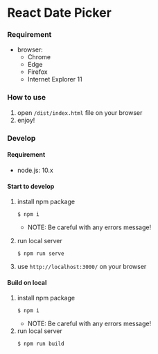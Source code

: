 # React Date Picker

### Requirement

- browser:
  - Chrome
  - Edge
  - Firefox
  - Internet Explorer 11

### How to use

1. open `/dist/index.html` file on your browser
2. enjoy!

### Develop

#### Requirement

- node.js: 10.x

#### Start to develop

1. install npm package

   ```
   $ npm i
   ```

   - NOTE: Be careful with any errors message!

2. run local server
   ```
   $ npm run serve
   ```
3. use `http://localhost:3000/` on your browser

#### Build on local

1. install npm package
   ```
   $ npm i
   ```
   - NOTE: Be careful with any errors message!
2. run local server
   ```
   $ npm run build
   ```
